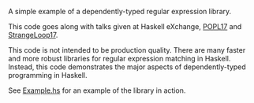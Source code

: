 A simple example of a dependently-typed regular expression library.

This code goes along with talks given at Haskell eXchange,
[POPL17](../talks/) and
[StrangeLoop17](../talks).

This code is not intended to be production quality. There are many faster and
more robust libraries for regular expression matching in Haskell. Instead,
this code demonstrates the major aspects of dependently-typed programming in
Haskell.

See [Example.hs](Example.hs) for an example of the library in action.
